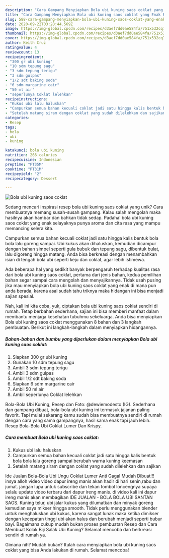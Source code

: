 ```yaml
---
description: "Cara Gampang Menyiapkan Bola ubi kuning saos coklat yang Enak Banget"
title: "Cara Gampang Menyiapkan Bola ubi kuning saos coklat yang Enak Banget"
slug: 588-cara-gampang-menyiapkan-bola-ubi-kuning-saos-coklat-yang-enak-banget
date: 2020-09-22T03:28:44.569Z
image: https://img-global.cpcdn.com/recipes/d3aef7dd0ae584fa/751x532cq70/bola-ubi-kuning-saos-coklat-foto-resep-utama.jpg
thumbnail: https://img-global.cpcdn.com/recipes/d3aef7dd0ae584fa/751x532cq70/bola-ubi-kuning-saos-coklat-foto-resep-utama.jpg
cover: https://img-global.cpcdn.com/recipes/d3aef7dd0ae584fa/751x532cq70/bola-ubi-kuning-saos-coklat-foto-resep-utama.jpg
author: Keith Cruz
ratingvalue: 4
reviewcount: 13
recipeingredient:
- "300 gr ubi kuning"
- "10 sdm tepung sagu"
- "3 sdm tepung terigu"
- "3 sdm gulpas"
- "1/2 sdt baking soda"
- "6 sdm margarine cair"
- "50 ml air"
- "seperlunya Coklat lelehkan"
recipeinstructions:
- "Kukus ubi lalu haluskan"
- "Campurkan semua bahan kecuali coklat jadi satu hingga kalis bentuk bola bola lalu goreng sampai berubah warna kuning keemasan"
- "Setelah matang siram dengan coklat yang sudah dilelehkan dan sajikan"
categories:
- Resep
tags:
- bola
- ubi
- kuning

katakunci: bola ubi kuning 
nutrition: 266 calories
recipecuisine: Indonesian
preptime: "PT35M"
cooktime: "PT31M"
recipeyield: "2"
recipecategory: Dessert

---
```



![Bola ubi kuning saos coklat](https://img-global.cpcdn.com/recipes/d3aef7dd0ae584fa/751x532cq70/bola-ubi-kuning-saos-coklat-foto-resep-utama.jpg)

Sedang mencari inspirasi resep bola ubi kuning saos coklat yang unik? Cara membuatnya memang susah-susah gampang. Kalau salah mengolah maka hasilnya akan hambar dan bahkan tidak sedap. Padahal bola ubi kuning saos coklat yang enak selayaknya punya aroma dan cita rasa yang mampu memancing selera kita.

Campurkan semua bahan kecuali coklat jadi satu hingga kalis bentuk bola bola lalu goreng sampai. Ubi kukus akan dihaluskan, kemudian dicampur dengan bahan simpel seperti gula bubuk dan tepung sagu, dibentuk bulat, lalu digoreng hingga matang. Anda bisa berkreasi dengan menambahkan isian di tengah bola ubi seperti keju dan coklat, agar lebih istimewa.

Ada beberapa hal yang sedikit banyak berpengaruh terhadap kualitas rasa dari bola ubi kuning saos coklat, pertama dari jenis bahan, kedua pemilihan bahan segar sampai cara mengolah dan menyajikannya. Tidak usah pusing jika mau menyiapkan bola ubi kuning saos coklat yang enak di mana pun anda berada, karena asal sudah tahu triknya maka hidangan ini bisa menjadi sajian spesial.


Nah, kali ini kita coba, yuk, ciptakan bola ubi kuning saos coklat sendiri di rumah. Tetap berbahan sederhana, sajian ini bisa memberi manfaat dalam membantu menjaga kesehatan tubuhmu sekeluarga. Anda bisa menyiapkan Bola ubi kuning saos coklat menggunakan 8 bahan dan 3 langkah pembuatan. Berikut ini langkah-langkah dalam menyiapkan hidangannya.

<!--inarticleads1-->

##### Bahan-bahan dan bumbu yang diperlukan dalam menyiapkan Bola ubi kuning saos coklat:

1. Siapkan 300 gr ubi kuning
1. Gunakan 10 sdm tepung sagu
1. Ambil 3 sdm tepung terigu
1. Ambil 3 sdm gulpas
1. Ambil 1/2 sdt baking soda
1. Siapkan 6 sdm margarine cair
1. Ambil 50 ml air
1. Ambil seperlunya Coklat lelehkan


Bola-Bola Ubi Kuning, Resep dan Foto: @dewiemodesto (IG). Sederhana dan gampang dibuat, bola-bola ubi kuning ini termasuk jajanan paling favorit. Tapi mulai sekarang kamu sudah bisa membuatnya sendiri di rumah dengan cara yang sama gampangnya, hasil sama enak tapi jauh lebih. Resep Bola-Bola Ubi Coklat Lumer Dan Krispy. 

<!--inarticleads2-->

##### Cara membuat Bola ubi kuning saos coklat:

1. Kukus ubi lalu haluskan
1. Campurkan semua bahan kecuali coklat jadi satu hingga kalis bentuk bola bola lalu goreng sampai berubah warna kuning keemasan
1. Setelah matang siram dengan coklat yang sudah dilelehkan dan sajikan


Ide Jualan Bola-Bola Ubi Ungu Coklat Lumer Anti Gagal Mudah Dibuat!!! insya alloh video video dapur ireng manis akan hadir di hari senin,rabu dan jumat. jangan lupa untuk subscribe dan tekan tombol loncengnya supaya selalu update video terbaru dari dapur ireng manis. di video kali ini dapur ireng manis akan membagikan IDE JUALAN - BOLA BOLA UBI SANTAN SAOS. Kuning telur, ubi jalar kukus yang dilumatkan dan minyak goreng kemudian saya mikser hingga smooth. Tidak perlu menggunakan blender untuk menghaluskan ubi kukus, karena sangat lunak maka ketika dimikser dengan kecepatan tinggi ubi akan halus dan berubah menjadi seperti bubur bayi. Bagaimana cukup mudah bukan proses pembuatan Resep dan Cara Membuat Kolak Biji Salak Ubi Kuning? Selamat mencoba dan berkreasi sendiri di rumah ya. 

Gimana nih? Mudah bukan? Itulah cara menyiapkan bola ubi kuning saos coklat yang bisa Anda lakukan di rumah. Selamat mencoba!

